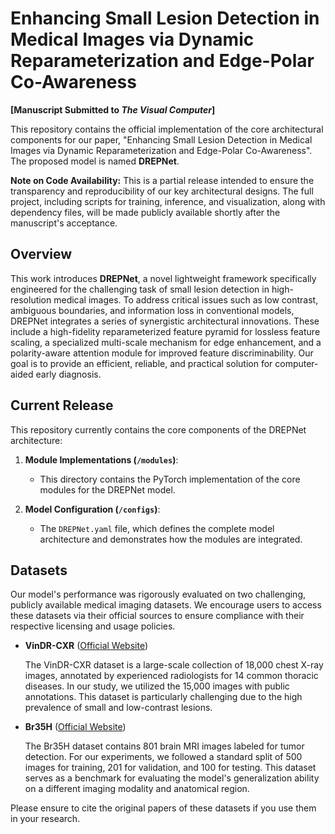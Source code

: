 # Enhancing Small Lesion Detection in Medical Images via Dynamic Reparameterization and Edge-Polar Co-Awareness

**[Manuscript Submitted to *The Visual Computer*]**

This repository contains the official implementation of the core architectural components for our paper, "Enhancing Small Lesion Detection in Medical Images via Dynamic Reparameterization and Edge-Polar Co-Awareness". The proposed model is named **DREPNet**.

**Note on Code Availability:** This is a partial release intended to ensure the transparency and reproducibility of our key architectural designs. The full project, including scripts for training, inference, and visualization, along with dependency files, will be made publicly available shortly after the manuscript's acceptance.

## Overview

This work introduces **DREPNet**, a novel lightweight framework specifically engineered for the challenging task of small lesion detection in high-resolution medical images. To address critical issues such as low contrast, ambiguous boundaries, and information loss in conventional models, DREPNet integrates a series of synergistic architectural innovations. These include a high-fidelity reparameterized feature pyramid for lossless feature scaling, a specialized multi-scale mechanism for edge enhancement, and a polarity-aware attention module for improved feature discriminability. Our goal is to provide an efficient, reliable, and practical solution for computer-aided early diagnosis.

## Current Release

This repository currently contains the core components of the DREPNet architecture:

1.  **Module Implementations (`/modules`)**:
    -   This directory contains the PyTorch implementation of the core modules for the DREPNet model.

2.  **Model Configuration (`/configs`)**:
    -   The `DREPNet.yaml` file, which defines the complete model architecture and demonstrates how the modules are integrated.

## Datasets

Our model's performance was rigorously evaluated on two challenging, publicly available medical imaging datasets. We encourage users to access these datasets via their official sources to ensure compliance with their respective licensing and usage policies.

-   **VinDR-CXR** ([Official Website](https://vindr.ai/datasets))

    The VinDR-CXR dataset is a large-scale collection of 18,000 chest X-ray images, annotated by experienced radiologists for 14 common thoracic diseases. In our study, we utilized the 15,000 images with public annotations. This dataset is particularly challenging due to the high prevalence of small and low-contrast lesions.

-   **Br35H** ([Official Website](https://ieee-dataport.org/documents/br35h-brain-tumor-detection-2020-0))

    The Br35H dataset contains 801 brain MRI images labeled for tumor detection. For our experiments, we followed a standard split of 500 images for training, 201 for validation, and 100 for testing. This dataset serves as a benchmark for evaluating the model's generalization ability on a different imaging modality and anatomical region.

Please ensure to cite the original papers of these datasets if you use them in your research.
